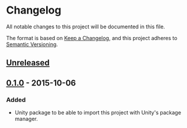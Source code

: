 ﻿# Changelog
All notable changes to this project will be documented in this file.

The format is based on [Keep a Changelog](https://keepachangelog.com/en/1.0.0/),
and this project adheres to [Semantic Versioning](https://semver.org/spec/v2.0.0.html).

## [Unreleased]

## [0.1.0] - 2015-10-06
### Added
- Unity package to be able to import this project with Unity's package manager.

[Unreleased]: https://github.com/Seabirds-Games/shape-editor/compare/v0.1.0...HEAD
[0.1.0]: https://github.com/Seabirds-Games/shape-editor/releases/tag/v0.1.0